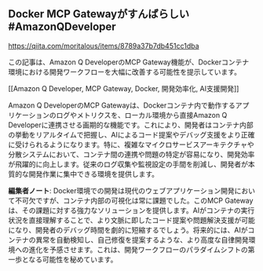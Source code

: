 ## Docker MCP Gatewayがすんばらしい #AmazonQDeveloper

https://qiita.com/moritalous/items/8789a37b7db451cc1dba

この記事は、Amazon Q DeveloperのMCP Gateway機能が、Dockerコンテナ環境における開発ワークフローを大幅に改善する可能性を提示しています。

[[Amazon Q Developer, MCP Gateway, Docker, 開発効率化, AI支援開発]]

Amazon Q DeveloperのMCP Gatewayは、Dockerコンテナ内で動作するアプリケーションのログやメトリクスを、ローカル環境から直接Amazon Q Developerに連携させる画期的な機能です。これにより、開発者はコンテナ内部の挙動をリアルタイムで把握し、AIによるコード提案やデバッグ支援をより正確に受けられるようになります。特に、複雑なマイクロサービスアーキテクチャや分散システムにおいて、コンテナ間の連携や問題の特定が容易になり、開発効率が飛躍的に向上します。従来のログ収集や監視設定の手間を削減し、開発者が本質的な開発作業に集中できる環境を提供します。

**編集者ノート**: Docker環境での開発は現代のウェブアプリケーション開発において不可欠ですが、コンテナ内部の可視化は常に課題でした。このMCP Gatewayは、その課題に対する強力なソリューションを提供します。AIがコンテナの実行状況を直接理解することで、より文脈に即したコード提案や問題解決支援が可能になり、開発者のデバッグ時間を劇的に短縮するでしょう。将来的には、AIがコンテナの異常を自動検知し、自己修復を提案するような、より高度な自律開発環境への進化を予感させます。これは、開発ワークフローのパラダイムシフトの第一歩となる可能性を秘めています。